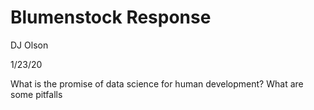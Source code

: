 # Blumenstock Response

DJ Olson

1/23/20

What is the promise of data science for human development? What are some pitfalls 
